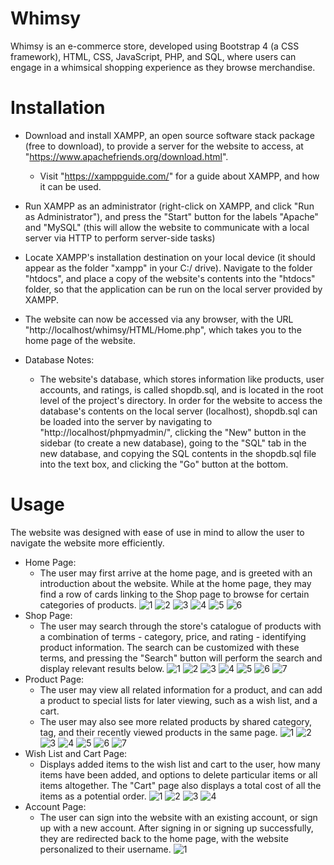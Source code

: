 <!-- # whimsy-store
 -->
# Whimsy 

Whimsy is an e-commerce store, developed using Bootstrap 4 (a CSS framework), HTML, CSS, JavaScript, PHP, and SQL, where users can engage in a whimsical shopping experience as they browse merchandise. 

# Installation 

- Download and install XAMPP, an open source software stack package (free to download), to provide a server for the website to access, at "https://www.apachefriends.org/download.html". 
  - Visit "https://xamppguide.com/" for a guide about XAMPP, and how it can be used.       
- Run XAMPP as an administrator (right-click on XAMPP, and click "Run as Administrator"), and press the "Start" button for the labels "Apache" and "MySQL" (this will allow the website to communicate with a local server via HTTP to perform server-side tasks) 
- Locate XAMPP's installation destination on your local device (it should appear as the folder "xampp" in your C:/ drive). Navigate to the folder "htdocs", and place a copy of the website's contents into the "htdocs" folder, so that the application can be run on the local server provided by XAMPP.
- The website can now be accessed via any browser, with the URL "http://localhost/whimsy/HTML/Home.php", which takes you to the home page of the website. 

- Database Notes: 
  - The website's database, which stores information like products, user accounts, and ratings, is called shopdb.sql, and is located in the root level of the project's directory. In order for the website to access the database's contents on the local server (localhost), shopdb.sql can be loaded into the server by navigating to "http://localhost/phpmyadmin/", clicking the "New" button in the sidebar (to create a new database), going to the "SQL" tab in the new database, and copying the SQL contents in the shopdb.sql file into the text box, and clicking the "Go" button at the bottom.   

# Usage 

The website was designed with ease of use in mind to allow the user to navigate the website more efficiently. 

- Home Page: 
  - The user may first arrive at the home page, and is greeted with an introduction about the website. While at the home page, they may find a row of cards linking to the Shop page to browse for certain categories of products. 
  ![1](/Demo/Home/1.png)
  ![2](/Demo/Home/2.png)
  ![3](/Demo/Home/3.png)
  ![4](/Demo/Home/4.png)
  ![5](/Demo/Home/5.png)
  ![6](/Demo/Home/6.png)
- Shop Page: 
  - The user may search through the store's catalogue of products with a combination of terms - category, price, and rating - identifying product information. The search can be customized with these terms, and pressing the "Search" button will perform the search and display relevant results below. 
  ![1](/Demo/Shop/1.png)
  ![2](/Demo/Shop/2.png)
  ![3](/Demo/Shop/3.png)
  ![4](/Demo/Shop/4.png)
  ![5](/Demo/Shop/5.png)
  ![6](/Demo/Shop/6.png)
  ![7](/Demo/Shop/7.png)
- Product Page: 
  - The user may view all related information for a product, and can add a product to special lists for later viewing, such as a wish list, and a cart. 
  - The user may also see more related products by shared category, tag, and their recently viewed products in the same page. 
  ![1](/Demo/Product_Page/1.png)
  ![2](/Demo/Product_Page/2.png)
  ![3](/Demo/Product_Page/3.png)
  ![4](/Demo/Product_Page/4.png)
  ![5](/Demo/Product_Page/5.png)
  ![6](/Demo/Product_Page/6.png)
  ![7](/Demo/Product_Page/7.png)
- Wish List and Cart Page: 
  - Displays added items to the wish list and cart to the user, how many items have been added, and options to delete particular items or all items altogether. The "Cart" page also displays a total cost of all the items as a potential order. 
  ![1](/Demo/Wish_List_Cart/1.png)
  ![2](/Demo/Wish_List_Cart/2.png)
  ![3](/Demo/Wish_List_Cart/3.png)
  ![4](/Demo/Wish_List_Cart/4.png)
- Account Page: 
  - The user can sign into the website with an existing account, or sign up with a new account. After signing in or signing up successfully, they are redirected back to the home page, with the website personalized to their username. 
  ![1](/Demo/Account/1.png)

